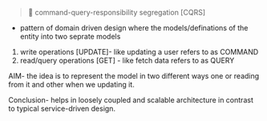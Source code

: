 > 🦘 command-query-responsibility segregation [CQRS]

- pattern of domain driven design where the models/definations of the entity into two seprate models

1. write operations [UPDATE]- like updating a user refers to as COMMAND
2. read/query operations [GET] - like fetch data refers to as QUERY

AIM- the idea is to represent the model in two different ways one or reading from it and other when we updating it.

Conclusion- helps in loosely coupled and scalable architecture in contrast to typical service-driven design.
